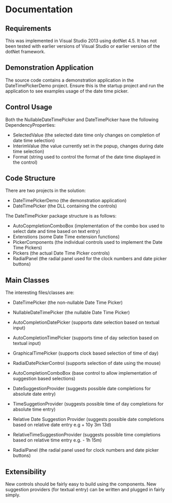 # Documentation

## Requirements

This was implemented in Visual Studio 2013 using dotNet 4.5.
It has not been tested with earlier versions of Visual Studio or earlier version of the dotNet framework.

## Demonstration Application

The source code contains a demonstration application in the DateTimePickerDemo project.
Ensure this is the startup project and run the application to see examples usage of the date time picker.

## Control Usage

Both the NullableDateTimePicker and DateTimePicker have the following DependencyProperties:

* SelectedValue (the selected date time only changes on completion of date time selection)
* InterimValue (the value currently set in the popup, changes during date time selection)
* Format (string used to control the format of the date time displayed in the control)

## Code Structure

There are two projects in the solution:

* DateTimePickerDemo (the demonstration application)
* DateTimePicker (the DLL containing the controls)

The DateTimePicker package structure is as follows:

* AutoCopmpletionComboBox (implementation of the combo box used to select date and time based on text entry)
* Extenstions (some Date Time extension functions)
* PickerComponents (the individual controls used to implement the Date Time Pickers)
* Pickers (the actual Date Time Picker controls)
* RadialPanel (the radial panel used for the clock numbers and date picker buttons)

## Main Classes

The interesting files/classes are:

* DateTimePicker (the non-nullable Date Time Picker)
* NullableDateTimePicker (the nullable Date Time Picker)

* AutoCompletionDatePicker (supports date selection based on textual input)
* AutoCompletionTimePicker (supports time of day selection based on textual input)
* GraphicalTimePicker (supports clock based selection of time of day)
* RadialDatePickerControl (supports selection of date using the mouse)

* AutoCompletionComboBox (base control to allow implementation of suggestion based selections)
* DateSuggestionProvider (suggests possible date completions for absolute date entry)
* TimeSuggetionProvider (suggests possible time of day completions for absolute time entry)
* Relative Date Suggestion Provider (suggests possible date completions based on relative date entry e.g + 10y 3m 13d)
* RelativeTimeSuggestionProvider (suggests possible time completions based on relative time entry e.g. - 1h 15m)

* RadialPanel (the radial panel used for clock numbers and date picker buttons)

## Extensibility

New controls should be fairly easy to build using the components.
New suggestion providers (for textual entry) can be written and plugged in fairly simply.